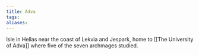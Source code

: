 ```yaml
---
title: Adva
tags: 
aliases:
---
```

Isle in Hellas near the coast of Lekvia and Jespark, home to [[The University of Adva]] where five of the seven archmages studied. 